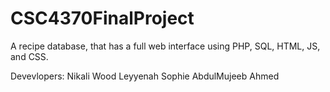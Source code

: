 # CSC4370FinalProject

A recipe database, that has a full web interface using PHP, SQL, HTML, JS, and CSS.

Devevlopers:
Nikali Wood
Leyyenah Sophie
AbdulMujeeb Ahmed
